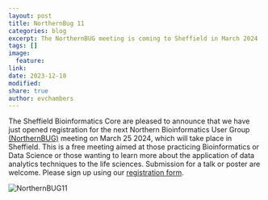 ```yaml
---
layout: post
title: NorthernBug 11
categories: blog
excerpt: The NorthernBUG meeting is coming to Sheffield in March 2024
tags: []
image:
  feature:
link:
date: 2023-12-18
modified:
share: true
author: evchambers
---
```

The Sheffield Bioinformatics Core are pleased to announce that we have just opened registration for the next Northern Bioinformatics User Group [(NorthernBUG)](https://northernbug.github.io/northernbug11) meeting on March 25 2024, which will take place in Sheffield. This is a free meeting aimed at those practicing Bioinformatics or Data Science or those wanting to learn more about the application of data analytics techniques to the life sciences. Submission for a talk or poster are welcome. Please sign up using our [registration form](https://docs.google.com/forms/d/e/1FAIpQLScZvAT5T47qU1wQEyeIT1OXX8HnvSkyCeVYSZaBjnj0Qtts9A/viewform).


![NorthernBUG11](../../images/nbug11-promo.png)
